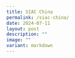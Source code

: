 ```yaml
---
title: SIAC China
permalink: /siac-china/
date: 2024-07-11
layout: post
description: ""
image: ""
variant: markdown
---
```

